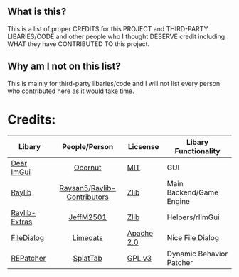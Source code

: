 ## What is this?
This is a list of proper CREDITS for this PROJECT and THIRD-PARTY LIBARIES/CODE and other people who I thought DESERVE credit including WHAT they have CONTRIBUTED TO this project.

## Why am I not on this list?
This is mainly for third-party libaries/code and I will not list every person who contributed here as it would take time.

# Credits:
Libary | People/Person | Licsense | Libary Functionality
--- | :---: | --- | ---
[Dear ImGui](https://github.com/ocornut/imgui) | [Ocornut](https://github.com/ocornut) | [MIT](https://github.com/ocornut/imgui/blob/master/LICENSE.txt) | GUI
[Raylib](https://www.raylib.com/) | [Raysan5](https://github.com/raysan5)/[Raylib-Contributors](https://github.com/raysan5/raylib/blob/master/CONTRIBUTORS.md) | [Zlib](https://github.com/raysan5/raylib/blob/master/LICENSE) | Main Backend/Game Engine
[Raylib-Extras](https://github.com/raylib-extras) | [JeffM2501](https://github.com/JeffM2501) | [Zlib](https://github.com/raylib-extras/rlImGui/blob/main/LICENSE) | Helpers/rlImGui
[FileDialog](https://github.com/Limeoats/L2DFileDialog) | [Limeoats](https://github.com/Limeoats) | [Apache 2.0](https://github.com/Limeoats/L2DFileDialog/blob/master/LICENSE) | Nice File Dialog
[REPatcher](https://github.com/SplatTab/REPatcher) | [SplatTab](https://github.com/SplatTab) | [GPL v3](https://github.com/SplatTab/REPatcher/blob/master/LICENSE) | Dynamic Behavior Patcher